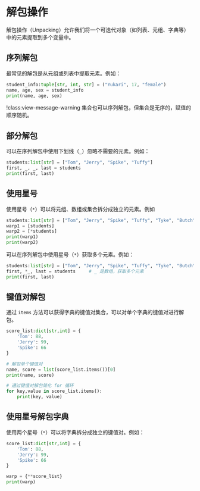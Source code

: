 # 解包操作

解包操作（Unpacking）允许我们将一个可迭代对象（如列表、元组、字典等）中的元素提取到多个变量中。

## 序列解包

最常见的解包是从元组或列表中提取元素。例如：

```python shift
student_info:tuple[str, int, str] = ("Yukari", 17, "female")
name, age, sex = student_info
print(name, age, sex)
```

!class:view-message-warning
集合也可以序列解包，但集合是无序的，赋值的顺序随机。

## 部分解包

可以在序列解包中使用下划线（`_`）忽略不需要的元素。例如：  

```python shift
students:list[str] = ["Tom", "Jerry", "Spike", "Tuffy"]
first, _, _, last = students
print(first, last)
```

## 使用星号

使用星号（`*`）可以将元组、数组或集合拆分成独立的元素。例如

```python shift
students:list[str] = ["Tom", "Jerry", "Spike", "Tuffy", "Tyke", "Butch"]
warp1 = [students]
warp2 = [*students]
print(warp1)
print(warp2)
```

可以在序列解包中使用星号（`*`）获取多个元素。例如：  

```python shift
students:list[str] = ["Tom", "Jerry", "Spike", "Tuffy", "Tyke", "Butch"]
first, *_, last = students     # _ 是数组，获取多个元素
print(first, last)
```

## 键值对解包

通过 `items` 方法可以获得字典的键值对集合，可以对单个字典的键值对进行解包。

```python shift
score_list:dict[str,int] = {
    'Tom': 88,
    'Jerry': 99,
    'Spike': 66
}

# 解包单个键值对
name, score = list(score_list.items())[0]
print(name, score)

# 通过键值对解包简化 for 循环
for key,value in score_list.items():
    print(key, value)
```

## 使用星号解包字典

使用两个星号（`*`）可以将字典拆分成独立的键值对。例如：

```python shift
score_list:dict[str,int] = {
    'Tom': 88,
    'Jerry': 99,
    'Spike': 66
}

warp = {**score_list}
print(warp)
```